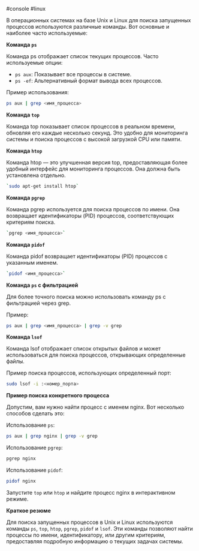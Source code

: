 #console #linux 

В операционных системах на базе Unix и Linux для поиска запущенных процессов используются различные команды. Вот основные и наиболее часто используемые:

**Команда `ps`**

Команда ps отображает список текущих процессов. Часто используемые опции:

- `ps aux`: Показывает все процессы в системе.
- `ps -ef`: Альтернативный формат вывода всех процессов.

Пример использования:

```sh
ps aux | grep <имя_процесса>
```

**Команда `top`**

Команда top показывает список процессов в реальном времени, обновляя его каждые несколько секунд. Это удобно для мониторинга системы и поиска процессов с высокой загрузкой CPU или памяти.


**Команда `htop`**

Команда htop — это улучшенная версия top, предоставляющая более удобный интерфейс для мониторинга процессов. Она должна быть установлена отдельно.

```sh
`sudo apt-get install htop`
```


**Команда `pgrep`**

Команда pgrep используется для поиска процессов по имени. Она возвращает идентификаторы (PID) процессов, соответствующих критериям поиска.

```sh
`pgrep <имя_процесса>`
```

**Команда `pidof`**

Команда pidof возвращает идентификаторы (PID) процессов с указанным именем.

```sh
`pidof <имя_процесса>`
```

**Команда `ps` с фильтрацией**

Для более точного поиска можно использовать команду ps с фильтрацией через grep.

Пример:
```sh
ps aux | grep <имя_процесса> | grep -v grep
```

**Команда `lsof`**

Команда lsof отображает список открытых файлов и может использоваться для поиска процессов, открывающих определенные файлы.

Пример поиска процессов, использующих определенный порт:

```sh
sudo lsof -i :<номер_порта>
```

**Пример поиска конкретного процесса**

Допустим, вам нужно найти процесс с именем nginx. Вот несколько способов сделать это:

Использование `ps`:
```sh
ps aux | grep nginx | grep -v grep
```

Использование `pgrep`:
```sh
pgrep nginx
```

Использование `pidof`:
```sh
pidof nginx
```

Запустите `top` или `htop` и найдите процесс nginx в интерактивном режиме.

**Краткое резюме**

Для поиска запущенных процессов в Unix и Linux используются команды `ps`, `top`, `htop`, `pgrep`, `pidof` и `lsof`. Эти команды позволяют найти процессы по имени, идентификатору, или другим критериям, предоставляя подробную информацию о текущих задачах системы.